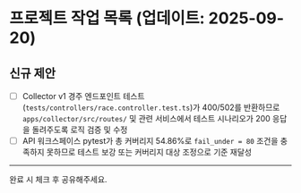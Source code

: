 # 프로젝트 작업 목록 (업데이트: 2025-09-20)

## 신규 제안
- [ ] Collector v1 경주 엔드포인트 테스트(`tests/controllers/race.controller.test.ts`)가 400/502를 반환하므로 `apps/collector/src/routes/` 및 관련 서비스에서 테스트 시나리오가 200 응답을 돌려주도록 로직 검증 및 수정
- [ ] API 워크스페이스 pytest가 총 커버리지 54.86%로 `fail_under = 80` 조건을 충족하지 못하므로 테스트 보강 또는 커버리지 대상 조정으로 기준 재달성

---
완료 시 체크 후 공유해주세요.
